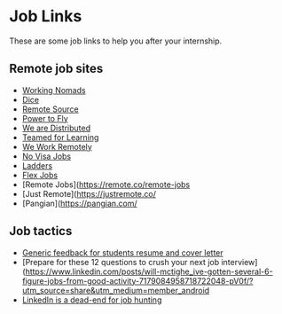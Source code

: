 # Job Links

These are some job links to help you after your internship.

## Remote job sites

- [Working Nomads](https://www.workingnomads.com/jobs)
- [Dice](https://www.dice.com/)
- [Remote Source](https://www.remotesource.com/)
- [Power to Fly](https://powertofly.com/)
- [We are Distributed](https://wearedistributed.org/)
- [Teamed for Learning](https://teamedforlearning.com/)
- [We Work Remotely](https://weworkremotely.com/)
- [No Visa Jobs](https://novisajobs.com/)
- [Ladders](https://www.theladders.com/)
- [Flex Jobs](https://www.flexjobs.com/)
- [Remote Jobs](https://remote.co/remote-jobs
- [Just Remote](https://justremote.co/
- [Pangian](https://pangian.com/


## Job tactics
- [Generic feedback for students resume and cover letter](https://figshare.com/articles/online_resource/Generic_feedback_for_students_resume_and_cover_letter/21057535)
- [Prepare for these 12 questions to crush your next job interview](https://www.linkedin.com/posts/will-mctighe_ive-gotten-several-6-figure-jobs-from-good-activity-7179084958718722048-pV0f/?utm_source=share&utm_medium=member_android
- [LinkedIn is a dead-end for job hunting](https://www.linkedin.com/posts/jenny-neal-1a9572194_amiright-unpopularopinion-wfh-activity-7180590986518036481-eOlQ/?utm_source=share&utm_medium=member_android)
